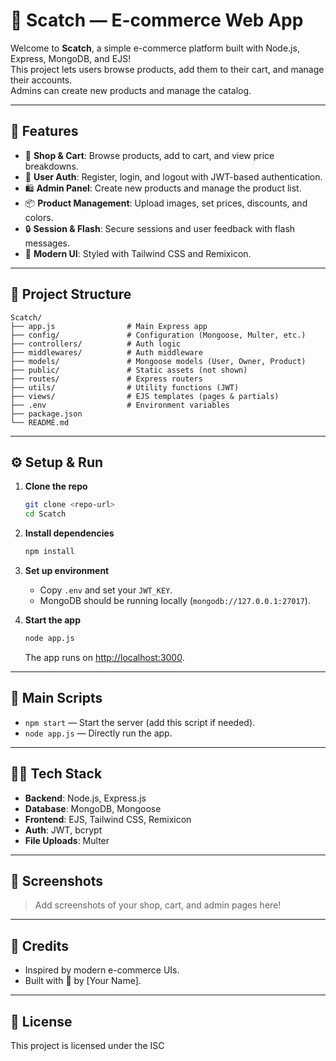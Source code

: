 # 👜 Scatch — E-commerce Web App

Welcome to **Scatch**, a simple e-commerce platform built with Node.js, Express, MongoDB, and EJS!  
This project lets users browse products, add them to their cart, and manage their accounts.  
Admins can create new products and manage the catalog.

---

## 🚀 Features

- 🛒 **Shop & Cart**: Browse products, add to cart, and view price breakdowns.
- 👤 **User Auth**: Register, login, and logout with JWT-based authentication.
- 🛍️ **Admin Panel**: Create new products and manage the product list.
- 📦 **Product Management**: Upload images, set prices, discounts, and colors.
- 🔒 **Session & Flash**: Secure sessions and user feedback with flash messages.
- 🎨 **Modern UI**: Styled with Tailwind CSS and Remixicon.

---

## 📂 Project Structure

```
Scatch/
├── app.js                # Main Express app
├── config/               # Configuration (Mongoose, Multer, etc.)
├── controllers/          # Auth logic
├── middlewares/          # Auth middleware
├── models/               # Mongoose models (User, Owner, Product)
├── public/               # Static assets (not shown)
├── routes/               # Express routers
├── utils/                # Utility functions (JWT)
├── views/                # EJS templates (pages & partials)
├── .env                  # Environment variables
├── package.json
└── README.md
```

---

## ⚙️ Setup & Run

1. **Clone the repo**
   ```sh
   git clone <repo-url>
   cd Scatch
   ```

2. **Install dependencies**
   ```sh
   npm install
   ```

3. **Set up environment**
   - Copy `.env` and set your `JWT_KEY`.
   - MongoDB should be running locally (`mongodb://127.0.0.1:27017`).

4. **Start the app**
   ```sh
   node app.js
   ```
   The app runs on [http://localhost:3000](http://localhost:3000).

---

## 📝 Main Scripts

- `npm start` — Start the server (add this script if needed).
- `node app.js` — Directly run the app.

---

## 👨‍💻 Tech Stack

- **Backend**: Node.js, Express.js
- **Database**: MongoDB, Mongoose
- **Frontend**: EJS, Tailwind CSS, Remixicon
- **Auth**: JWT, bcrypt
- **File Uploads**: Multer

---

## 📸 Screenshots

> Add screenshots of your shop, cart, and admin pages here!

---

## 🙏 Credits

- Inspired by modern e-commerce UIs.
- Built with 💙 by [Your Name].

---

## 📄 License

This project is licensed under the ISC